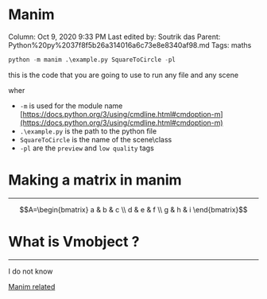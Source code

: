 # Manim

Column: Oct 9, 2020 9:33 PM
Last edited by: Soutrik das
Parent: Python%20py%2037f8f5b26a314016a6c73e8e8340af98.md
Tags: maths

```python
python -m manim .\example.py SquareToCircle -pl
```

this is the code that you are going to use to run any file and any scene 

wher 

- `-m` is used for the module name [https://docs.python.org/3/using/cmdline.html#cmdoption-m](https://docs.python.org/3/using/cmdline.html#cmdoption-m)
- `.\example.py` is the path to the python file
- `SquareToCircle` is the name of the scene\class
- `-pl` are the `preview` and `low quality` tags

# Making a matrix in manim

---

$$A=\begin{bmatrix} 
a & b & c \\ d & e & f \\ g & h & i
\end{bmatrix}$$

# What is Vmobject ?

---

I do not know 

[Manim related](Manim%20e49ac2055a8c4848abe8f82b499c3f32/Manim%20related%20a0a10e2b20344a609ff4027f9e615b21.csv)